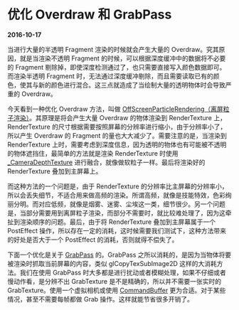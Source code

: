# 优化 Overdraw 和 GrabPass

**2016-10-17**

当进行大量的半透明 Fragment 渲染的时候就会产生大量的 Overdraw。究其原因，就是当渲染不透明 Fragment 的时候，可以根据深度缓冲中的数据将不必要的 Fragment 剔除掉，即使深度检测通过了，也只需要直接写入颜色数据即可。而渲染半透明 Fragment 时，无法通过深度缓冲剔除，而且需要读取已有的颜色，使其与新的颜色进行混合。这三点就造成了当绘制大量的透明物体时会导致严重的 Overdraw。

今天看到一种优化 Overdraw 方法，叫做 [OffScreenParticleRendering（离屏粒子渲染）][link1]。其原理是将会产生大量 Overdraw 的物体渲染到 RenderTexture 上，RenderTexture 的尺寸根据需要按照屏幕的分辨率进行缩小，由于分辨率小了，所以产生 Overdraw 的 Fragment 的量也大大减少了。需要注意的是，当渲染到 RenderTexture 上时，需要考虑到深度信息，因为透明的物体也有可能被不透明的物体遮挡住，最简单的方法就是渲染 RenderTexture 时使用 [_CameraDepthTexture][link2] 进行融合，就像做软粒子一样。最后将渲染好的 RenderTexture 叠加到主屏幕上。

而这种方法的一个问题是，由于 RenderTexture 的分辨率比主屏幕的分辨率小，所以会丢失细节，不适合用来做高频的渲染。所谓高频，就像是技能特效，色彩绚丽分明。而对应低频，就像是烟雾、迷雾、尘埃这一类，细节很少。另一个问题是，当部分需要用到离屏粒子渲染，而部分不需要时，就比较难处理了，因为这牵扯到渲染顺序的问题。最后，由于将 RenderTexture 叠加到主屏幕属于一个 PostEffect 操作，所以存在一定的消耗，这时候需要我们测试下，这种方法带来的好处是否大于一个 PostEffect 的消耗，否则就得不偿失了。

[link1]: https://forum.unity3d.com/threads/released-off-screen-particles-render-particles-at-1-2-1-4-or-1-8-screen-resolution.358506/

[link2]: https://docs.unity3d.com/Manual/SL-CameraDepthTexture.html

下面一个优化是关于 [GrabPass][link3] 的。GrabPass 之所以消耗的，是因为当物体将要被渲染时抓取当前屏幕的内容，类似 glCopyTexSubImage2D 这样的大消耗方法。我们在使用 GrabPass 时大多都是进行扰动或者模糊处理，如果不仔细或者慢动作看，是分辨不出 GrabTexture 是不是精确的，所以并不需要一张实时的 GrabTexture。使用一个虚拟相机或使用 [CommandBuffer][link4] 更为合适。对于某些情况，甚至不需要每帧都做 Grab 操作。这样就能节省很多开销了。

[link3]: https://docs.unity3d.com/Manual/SL-GrabPass.html

[link4]: https://docs.unity3d.com/Manual/GraphicsCommandBuffers.html